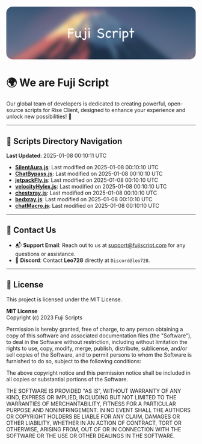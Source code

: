 ![Banner](.github/b.webp)

# 🌍 **We are Fuji Script**

Our global team of developers is dedicated to creating powerful, open-source scripts for Rise Client, designed to enhance your experience and unlock new possibilities! 🌟

---
<!-- SCRIPTS_NAVIGATION_START -->
## 📂 **Scripts Directory Navigation**

**Last Updated**: 2025-01-08 00:10:11 UTC

- **[SilentAura.js](scripts/SilentAura.js)**: Last modified on 2025-01-08 00:10:10 UTC
- **[ChatBypass.js](scripts/ChatBypass.js)**: Last modified on 2025-01-08 00:10:10 UTC
- **[jetpackFly.js](scripts/jetpackFly.js)**: Last modified on 2025-01-08 00:10:10 UTC
- **[velocityHylex.js](scripts/velocityHylex.js)**: Last modified on 2025-01-08 00:10:10 UTC
- **[chestxray.js](scripts/chestxray.js)**: Last modified on 2025-01-08 00:10:10 UTC
- **[bedxray.js](scripts/bedxray.js)**: Last modified on 2025-01-08 00:10:10 UTC
- **[chatMacro.js](scripts/chatMacro.js)**: Last modified on 2025-01-08 00:10:10 UTC

<!-- SCRIPTS_NAVIGATION_END -->

---

## 💬 **Contact Us**  
- 📬 **Support Email**: Reach out to us at [support@fujiscript.com](mailto:support@fujiscript.com) for any questions or assistance.  
- 💬 **Discord**: Contact **Leo728** directly at `Discord@leo728`.

---

## 📜 **License**

This project is licensed under the MIT License.  

**MIT License**  
Copyright (c) 2023 Fuji Scripts  

Permission is hereby granted, free of charge, to any person obtaining a copy of this software and associated documentation files (the "Software"), to deal in the Software without restriction, including without limitation the rights to use, copy, modify, merge, publish, distribute, sublicense, and/or sell copies of the Software, and to permit persons to whom the Software is furnished to do so, subject to the following conditions:  

The above copyright notice and this permission notice shall be included in all copies or substantial portions of the Software.  

THE SOFTWARE IS PROVIDED "AS IS", WITHOUT WARRANTY OF ANY KIND, EXPRESS OR IMPLIED, INCLUDING BUT NOT LIMITED TO THE WARRANTIES OF MERCHANTABILITY, FITNESS FOR A PARTICULAR PURPOSE AND NONINFRINGEMENT. IN NO EVENT SHALL THE AUTHORS OR COPYRIGHT HOLDERS BE LIABLE FOR ANY CLAIM, DAMAGES OR OTHER LIABILITY, WHETHER IN AN ACTION OF CONTRACT, TORT OR OTHERWISE, ARISING FROM, OUT OF OR IN CONNECTION WITH THE SOFTWARE OR THE USE OR OTHER DEALINGS IN THE SOFTWARE.  

